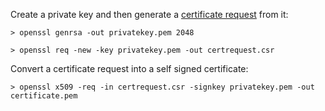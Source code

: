 Create a private key and then generate a [certificate request](https://en.wikipedia.org/wiki/Certificate_signing_request) from it:
```
> openssl genrsa -out privatekey.pem 2048

> openssl req -new -key privatekey.pem -out certrequest.csr
```

Convert a certificate request into a self signed certificate:
```
> openssl x509 -req -in certrequest.csr -signkey privatekey.pem -out certificate.pem
```
